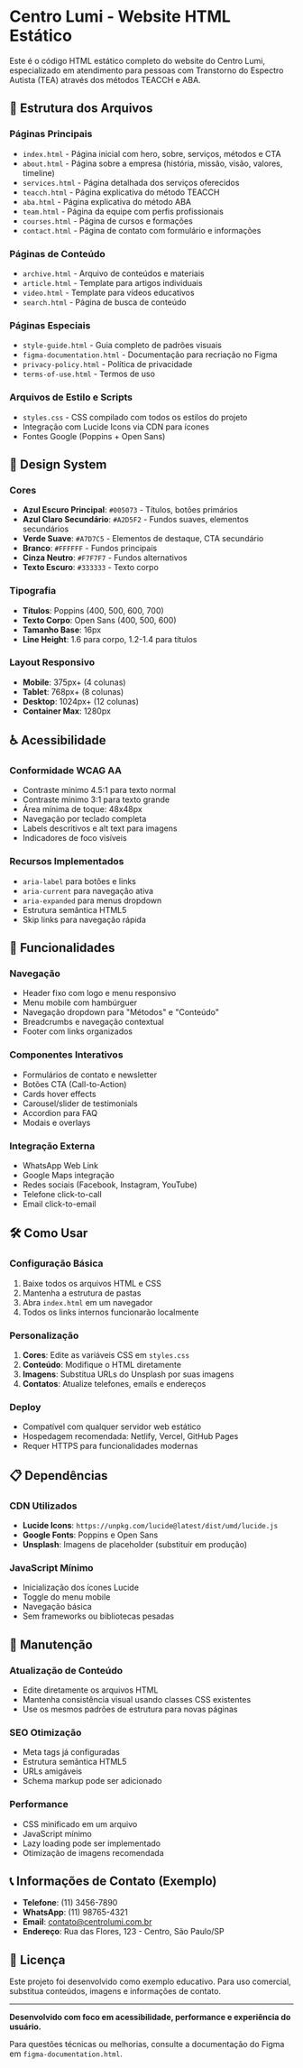 # Centro Lumi - Website HTML Estático

Este é o código HTML estático completo do website do Centro Lumi, especializado em atendimento para pessoas com Transtorno do Espectro Autista (TEA) através dos métodos TEACCH e ABA.

## 📁 Estrutura dos Arquivos

### Páginas Principais
- `index.html` - Página inicial com hero, sobre, serviços, métodos e CTA
- `about.html` - Página sobre a empresa (história, missão, visão, valores, timeline)
- `services.html` - Página detalhada dos serviços oferecidos
- `teacch.html` - Página explicativa do método TEACCH
- `aba.html` - Página explicativa do método ABA
- `team.html` - Página da equipe com perfis profissionais
- `courses.html` - Página de cursos e formações
- `contact.html` - Página de contato com formulário e informações

### Páginas de Conteúdo
- `archive.html` - Arquivo de conteúdos e materiais
- `article.html` - Template para artigos individuais
- `video.html` - Template para vídeos educativos
- `search.html` - Página de busca de conteúdo

### Páginas Especiais
- `style-guide.html` - Guia completo de padrões visuais
- `figma-documentation.html` - Documentação para recriação no Figma
- `privacy-policy.html` - Política de privacidade
- `terms-of-use.html` - Termos de uso

### Arquivos de Estilo e Scripts
- `styles.css` - CSS compilado com todos os estilos do projeto
- Integração com Lucide Icons via CDN para ícones
- Fontes Google (Poppins + Open Sans)

## 🎨 Design System

### Cores
- **Azul Escuro Principal**: `#005073` - Títulos, botões primários
- **Azul Claro Secundário**: `#A2D5F2` - Fundos suaves, elementos secundários  
- **Verde Suave**: `#A7D7C5` - Elementos de destaque, CTA secundário
- **Branco**: `#FFFFFF` - Fundos principais
- **Cinza Neutro**: `#F7F7F7` - Fundos alternativos
- **Texto Escuro**: `#333333` - Texto corpo

### Tipografia
- **Títulos**: Poppins (400, 500, 600, 700)
- **Texto Corpo**: Open Sans (400, 500, 600)
- **Tamanho Base**: 16px
- **Line Height**: 1.6 para corpo, 1.2-1.4 para títulos

### Layout Responsivo
- **Mobile**: 375px+ (4 colunas)
- **Tablet**: 768px+ (8 colunas)  
- **Desktop**: 1024px+ (12 colunas)
- **Container Max**: 1280px

## ♿ Acessibilidade

### Conformidade WCAG AA
- Contraste mínimo 4.5:1 para texto normal
- Contraste mínimo 3:1 para texto grande
- Área mínima de toque: 48x48px
- Navegação por teclado completa
- Labels descritivos e alt text para imagens
- Indicadores de foco visíveis

### Recursos Implementados
- `aria-label` para botões e links
- `aria-current` para navegação ativa
- `aria-expanded` para menus dropdown
- Estrutura semântica HTML5
- Skip links para navegação rápida

## 📱 Funcionalidades

### Navegação
- Header fixo com logo e menu responsivo
- Menu mobile com hambúrguer
- Navegação dropdown para "Métodos" e "Conteúdo"
- Breadcrumbs e navegação contextual
- Footer com links organizados

### Componentes Interativos
- Formulários de contato e newsletter
- Botões CTA (Call-to-Action)
- Cards hover effects
- Carousel/slider de testimonials
- Accordion para FAQ
- Modais e overlays

### Integração Externa
- WhatsApp Web Link
- Google Maps integração
- Redes sociais (Facebook, Instagram, YouTube)
- Telefone click-to-call
- Email click-to-email

## 🛠️ Como Usar

### Configuração Básica
1. Baixe todos os arquivos HTML e CSS
2. Mantenha a estrutura de pastas
3. Abra `index.html` em um navegador
4. Todos os links internos funcionarão localmente

### Personalização
1. **Cores**: Edite as variáveis CSS em `styles.css`
2. **Conteúdo**: Modifique o HTML diretamente
3. **Imagens**: Substitua URLs do Unsplash por suas imagens
4. **Contatos**: Atualize telefones, emails e endereços

### Deploy
- Compatível com qualquer servidor web estático
- Hospedagem recomendada: Netlify, Vercel, GitHub Pages
- Requer HTTPS para funcionalidades modernas

## 📋 Dependências

### CDN Utilizados
- **Lucide Icons**: `https://unpkg.com/lucide@latest/dist/umd/lucide.js`
- **Google Fonts**: Poppins e Open Sans
- **Unsplash**: Imagens de placeholder (substituir em produção)

### JavaScript Mínimo
- Inicialização dos ícones Lucide
- Toggle do menu mobile
- Navegação básica
- Sem frameworks ou bibliotecas pesadas

## 🔧 Manutenção

### Atualização de Conteúdo
- Edite diretamente os arquivos HTML
- Mantenha consistência visual usando classes CSS existentes
- Use os mesmos padrões de estrutura para novas páginas

### SEO Otimização
- Meta tags já configuradas
- Estrutura semântica HTML5
- URLs amigáveis
- Schema markup pode ser adicionado

### Performance
- CSS minificado em um arquivo
- JavaScript mínimo
- Lazy loading pode ser implementado
- Otimização de imagens recomendada

## 📞 Informações de Contato (Exemplo)

- **Telefone**: (11) 3456-7890
- **WhatsApp**: (11) 98765-4321
- **Email**: contato@centrolumi.com.br
- **Endereço**: Rua das Flores, 123 - Centro, São Paulo/SP

## 📄 Licença

Este projeto foi desenvolvido como exemplo educativo. 
Para uso comercial, substitua conteúdos, imagens e informações de contato.

---

**Desenvolvido com foco em acessibilidade, performance e experiência do usuário.**

Para questões técnicas ou melhorias, consulte a documentação do Figma em `figma-documentation.html`.